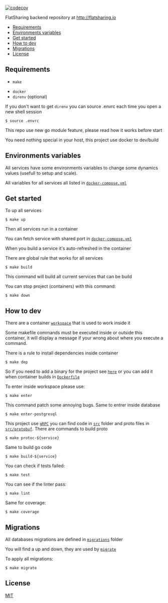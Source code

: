 [![codecov](https://codecov.io/gh/Its-Alex/flatsharing/branch/master/graph/badge.svg?token=3VmgQm5LGw)](https://codecov.io/gh/Its-Alex/flatsharing)

FlatSharing backend repository at http://flatsharing.io

- [Requirements](#requirements)
- [Environments variables](#environments-variables)
- [Get started](#get-started)
- [How to dev](#how-to-dev)
- [Migrations](#migrations)
- [License](#license)

## Requirements

* `make`
- `docker`
- `direnv` (optional)

If you don't want to get `direnv` you can source .envrc each time you open a new shell session

```
$ source .envrc
```

This repo use new go module feature, please read how it works before start

You need nothing special in your host, this project use docker to dev/build

## Environments variables

All services have some environments variables to change some dynamics values
(usefull to setup and scale).

All variables for all services all listed in [`docker-compose.yml`](/docker-compose.yml)

## Get started

To up all services

```
$ make up
```

Then all services run in a container

You can fetch service with shared port in [`docker-compose.yml`](/docker-compose.yml)

When you build a service it's auto-refreshed in the container

There are global rule that works for all services

```
$ make build
```

This command will build all current services that can be build

You can stop project (containers) with this command:

```
$ make down
```

## How to dev

There are a container [`workspace`](/docker-compose.yml#L4) that is used to work inside it

Some makefile commands must be executed inside or outside this container, it will display
a message if your wrong about where you execute a command.

There is a rule to install dependencies inside container

```
$ make dep
```

So if you need to add a binary for the project see [`here`](/Makefile#L20)
or you can add it when container builds in [`Dockerfile`](/Dockerfile)

To enter inside workspace please use:

```
$ make enter
```

This command patch some annoying bugs. Same to entrer inside database

```
$ make enter-postgresql
```

This project use [`gRPC`](https://github.com/grpc/grpc-go) you can find code in 
[`src`](/src) folder and proto files in [`src/protobuf`](/src/protobuf). There are commands
to build proto

```
$ make protoc-${service}
```

Same to build go code

```
$ make build-${service}
```

You can check if tests failed:

```
$ make test
```

You can see if the linter pass:

```
$ make lint
```

Same for coverage:

```
$ make coverage
```

## Migrations

All databases migrations are defined in [`migrations`](/migrations) folder

You will find a up and down, they are used by [`migrate`](https://github.com/golang-migrate/migrate)

To apply all migrations:

```
$ make migrate
```

## License

[MIT](LICENSE)
